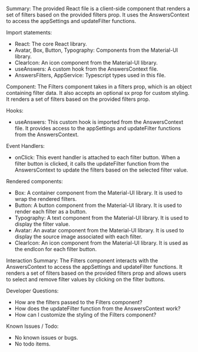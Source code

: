 Summary:
The provided React file is a client-side component that renders a set of filters based on the provided filters prop. It uses the AnswersContext to access the appSettings and updateFilter functions.

Import statements:
- React: The core React library.
- Avatar, Box, Button, Typography: Components from the Material-UI library.
- ClearIcon: An icon component from the Material-UI library.
- useAnswers: A custom hook from the AnswersContext file.
- AnswersFilters, AppService: Typescript types used in this file.

Component:
The Filters component takes in a filters prop, which is an object containing filter data. It also accepts an optional sx prop for custom styling. It renders a set of filters based on the provided filters prop.

Hooks:
- useAnswers: This custom hook is imported from the AnswersContext file. It provides access to the appSettings and updateFilter functions from the AnswersContext.

Event Handlers:
- onClick: This event handler is attached to each filter button. When a filter button is clicked, it calls the updateFilter function from the AnswersContext to update the filters based on the selected filter value.

Rendered components:
- Box: A container component from the Material-UI library. It is used to wrap the rendered filters.
- Button: A button component from the Material-UI library. It is used to render each filter as a button.
- Typography: A text component from the Material-UI library. It is used to display the filter value.
- Avatar: An avatar component from the Material-UI library. It is used to display the source image associated with each filter.
- ClearIcon: An icon component from the Material-UI library. It is used as the endIcon for each filter button.

Interaction Summary:
The Filters component interacts with the AnswersContext to access the appSettings and updateFilter functions. It renders a set of filters based on the provided filters prop and allows users to select and remove filter values by clicking on the filter buttons.

Developer Questions:
- How are the filters passed to the Filters component?
- How does the updateFilter function from the AnswersContext work?
- How can I customize the styling of the Filters component?

Known Issues / Todo:
- No known issues or bugs.
- No todo items.